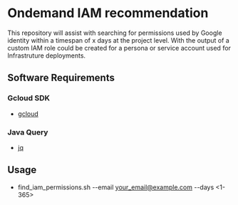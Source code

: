 # Ondemand IAM recommendation
This repository will assist with searching for permissions used by Google identity within a timespan of x days at the project level. With the output of a custom IAM role could be created for a persona or service account used for Infrastruture deployments. 

## Software Requirements

### Gcloud SDK
- [gcloud](https://cloud.google.com/sdk/docs/downloads-interactive)

### Java Query 
- [jq](https://stedolan.github.io/jq/)

## Usage
- find_iam_permissions.sh --email <your_email@example.com> --days <1-365>


